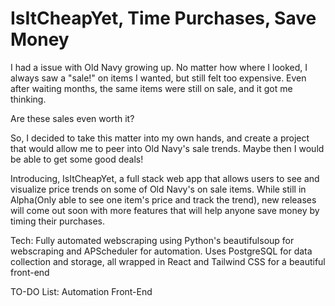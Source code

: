 # IsItCheapYet, Time Purchases, Save Money

I had a issue with Old Navy growing up. No matter how where I looked, I always saw a "sale!" on items I wanted, but still felt too expensive. Even after waiting months, the same items were still on sale, and it got me thinking.

Are these sales even worth it?

So, I decided to take this matter into my own hands, and create a project that would allow me to peer into Old Navy's sale trends. Maybe then I would be able to get some good deals!

Introducing, IsItCheapYet, a full stack web app that allows users to see and visualize price trends on some of Old Navy's on sale items. While still in Alpha(Only able to see one item's price and track the trend), new releases will come out soon with more features that
will help anyone save money by timing their purchases.

Tech:
Fully automated webscraping using Python's beautifulsoup for webscraping and APScheduler for automation. Uses PostgreSQL for data collection and storage, all wrapped in React and Tailwind CSS for a beautiful front-end

TO-DO List:
Automation
Front-End
